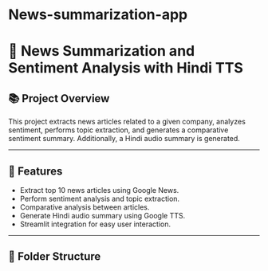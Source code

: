 # News-summarization-app

# 📢 News Summarization and Sentiment Analysis with Hindi TTS

## 📚 Project Overview
This project extracts news articles related to a given company, analyzes sentiment, performs topic extraction, and generates a comparative sentiment summary. Additionally, a Hindi audio summary is generated.

---

## 🚀 Features
- Extract top 10 news articles using Google News.
- Perform sentiment analysis and topic extraction.
- Comparative analysis between articles.
- Generate Hindi audio summary using Google TTS.
- Streamlit integration for easy user interaction.

---

## 📂 Folder Structure
